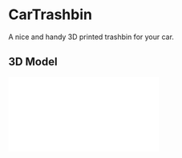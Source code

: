 # CarTrashbin
A nice and handy 3D printed trashbin for your car.

## 3D Model
![3d](3d/trashbin.stl)
<script src="https://embed.github.com/view/3d/mc-cat-tty/CarTrashbin/master/3d/trashbin.stl"/>

## Pictures

## Animation

